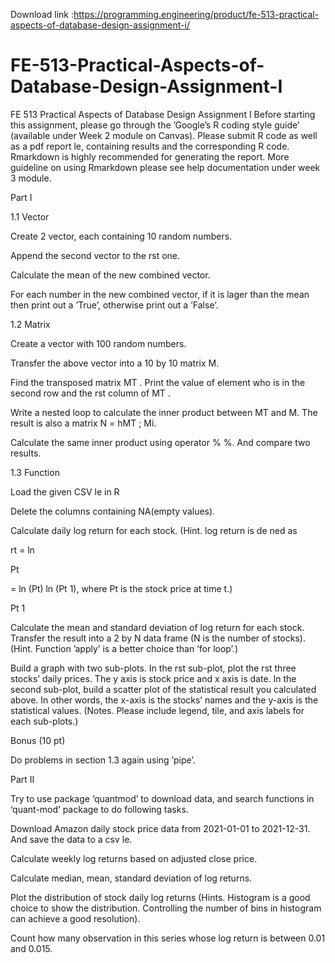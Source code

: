 Download link :https://programming.engineering/product/fe-513-practical-aspects-of-database-design-assignment-i/


# FE-513-Practical-Aspects-of-Database-Design-Assignment-I
FE 513 Practical Aspects of Database Design Assignment I
Before starting this assignment, please go through the ’Google’s R coding style guide’ (available under Week 2 module on Canvas). Please submit R code as well as a pdf report le, containing results and the corresponding R code. Rmarkdown is highly recommended for generating the report. More guideline on using Rmarkdown please see help documentation under week 3 module.

Part I

1.1 Vector

Create 2 vector, each containing 10 random numbers.

Append the second vector to the rst one.

Calculate the mean of the new combined vector.

For each number in the new combined vector, if it is lager than the mean then print out a ’True’, otherwise print out a ’False’.

1.2 Matrix

Create a vector with 100 random numbers.

Transfer the above vector into a 10 by 10 matrix M.

Find the transposed matrix MT . Print the value of element who is in the second row and the rst column of MT .

Write a nested loop to calculate the inner product between MT and M. The result is also a matrix N = hMT ; Mi.

Calculate the same inner product using operator % %. And compare two results.

1.3 Function

Load the given CSV le in R

Delete the columns containing NA(empty values).


Calculate daily log return for each stock. (Hint. log return is de ned as


rt = ln

Pt

= ln (Pt) ln (Pt 1), where Pt is the stock price at time t.)

Pt 1

Calculate the mean and standard deviation of log return for each stock. Transfer the result into a 2 by N data frame (N is the number of stocks). (Hint. Function ’apply’ is a better choice than ’for loop’.)

Build a graph with two sub-plots. In the rst sub-plot, plot the rst three stocks’ daily prices. The y axis is stock price and x axis is date. In the second sub-plot, build a scatter plot of the statistical result you calculated above. In other words, the x-axis is the stocks’ names and the y-axis is the statistical values. (Notes. Please include legend, tile, and axis labels for each sub-plots.)

Bonus (10 pt)

Do problems in section 1.3 again using ’pipe’.

Part II

Try to use package ‘quantmod’ to download data, and search functions in ‘quant-mod’ package to do following tasks.

Download Amazon daily stock price data from 2021-01-01 to 2021-12-31. And save the data to a csv le.

Calculate weekly log returns based on adjusted close price.

Calculate median, mean, standard deviation of log returns.

Plot the distribution of stock daily log returns (Hints. Histogram is a good choice to show the distribution. Controlling the number of bins in histogram can achieve a good resolution).

Count how many observation in this series whose log return is between 0.01 and 0.015.
